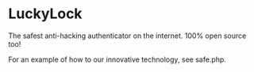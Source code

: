 # LuckyLock
The safest anti-hacking authenticator on the internet. 100% open source too! 

For an example of how to our innovative technology, see safe.php.
